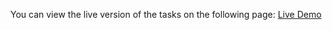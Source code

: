 You can view the live version of the tasks on the following page:
[Live Demo](https://antmuraha.github.io/goit-js-hw-14/)
